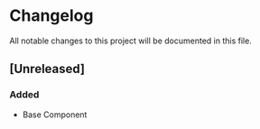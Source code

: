 # Changelog

All notable changes to this project will be documented in this file.

## [Unreleased]

### Added

- Base Component

